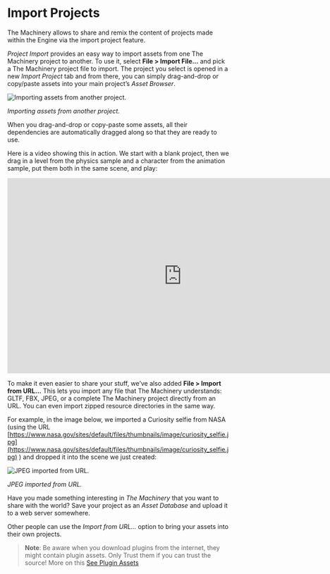 # Import Projects

The Machinery allows to share and remix the content of projects made within the Engine via the import project feature.

*Project Import* provides an easy way to import assets from one The Machinery project to another. To use it, select **File > Import File…** and pick a The Machinery project file to import. The project you select is opened in a new *Import Project* tab and from there, you can simply drag-and-drop or copy/paste assets into your main project’s *Asset Browser*.

![Importing assets from another project.](https://ourmachinery.com/images/beta_20_11__import_project.png)

*Importing assets from another project.*

When you drag-and-drop or copy-paste some assets, all their dependencies are automatically dragged along so that they are ready to use.

Here is a video showing this in action. We start with a blank project, then we drag in a level from the physics sample and a character from the animation sample, put them both in the same scene, and play:
<iframe frameborder="0" scrolling="no" marginheight="0" marginwidth="0"width="788.54" height="443" type="text/html" src="https://www.youtube.com/embed/gJpieDfxXQ0?autoplay=0&fs=0&iv_load_policy=3&showinfo=0&rel=0&cc_load_policy=0&start=0&end=0&origin=ourmachinery.com"></iframe>

To make it even easier to share your stuff, we’ve also added **File > Import from URL…** This lets you import any file that The Machinery understands: GLTF, FBX, JPEG, or a complete The Machinery project directly from an URL. You can even import zipped resource directories in the same way.

For example, in the image below, we imported a Curiosity selfie from NASA (using the URL [https://www.nasa.gov/sites/default/files/thumbnails/image/curiosity_selfie.jpg](https://www.nasa.gov/sites/default/files/thumbnails/image/curiosity_selfie.jpg) ) and dropped it into the scene we just created:

![JPEG imported from URL.](https://ourmachinery.com/images/beta_20_11__import_jpeg.png)

*JPEG imported from URL.*

Have you made something interesting in *The Machinery* that you want to share with the world? Save your project as an *Asset Database* and upload it to a web server somewhere. 

Other people can use the *Import from URL…* option to bring your assets into their own projects.

> **Note**: Be aware when you download plugins from the internet, they might contain plugin assets. Only Trust them if you can trust the source! More on this [See Plugin Assets]({{base_url}}extending_the_machinery/plugin-assets.html)

